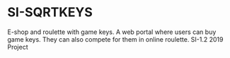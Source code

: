 # SI-SQRTKEYS

E-shop and roulette with game keys. A web portal where users can buy game keys. They can also compete for them in online roulette.
SI-1.2 2019 Project

	
	
